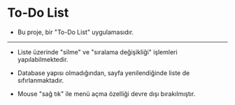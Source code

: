# To-Do List

- Bu proje, bir "To-Do List" uygulamasıdır.

***

- Liste üzerinde "silme" ve "sıralama değişikliği" işlemleri yapılabilmektedir.

- Database yapısı olmadığından, sayfa yenilendiğinde liste de sıfırlanmaktadır.

- Mouse "sağ tık" ile menü açma özelliği devre dışı bırakılmıştır.